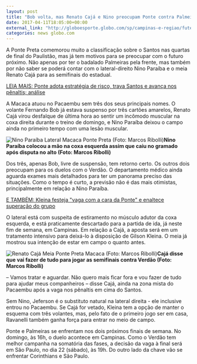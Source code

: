 ```yaml
---
layout: post
title: "Bob volta, mas Renato Cajá e Nino preocupam Ponte contra Palmeiras"
date: 2017-04-11T18:05:00+00:00
external_link: "http://globoesporte.globo.com/sp/campinas-e-regiao/futebol/times/ponte-preta/noticia/2017/04/bob-volta-mas-renato-caja-e-nino-preocupam-ponte-contra-palmeiras.html"
categories: news globo.com
---
```

A Ponte Preta comemorou muito a classificação sobre o Santos nas quartas de final do Paulistão, mas já tem motivos para se preocupar com o futuro próximo. Não apenas por ter o badalado Palmeiras pela frente, mas também por não saber se poderá contar com o lateral-direito Nino Paraíba e o meia Renato Cajá para as semifinais do estadual.&nbsp;

[LEIA MAIS: Ponte adota estratégia de risco, trava Santos e avança nos pênaltis; análise](http://globoesporte.globo.com/sp/campinas-e-regiao/futebol/times/ponte-preta/noticia/2017/04/ponte-adota-estrategia-de-risco-trava-santos-e-avanca-nos-penaltis-analise.html)

A Macaca atuou no Pacaembu sem três dos seus principais nomes. O volante Fernando Bob já estava suspenso por três cartões amarelos, Renato Cajá virou desfalque de última hora ao sentir um incômodo muscular na coxa direita durante o treino de domingo, e Nino Paraíba deixou o campo ainda no primeiro tempo com uma lesão muscular.&nbsp;

 ![Nino Paraíba Lateral Macaca Ponte Preta (Foto: Marcos Ribolli)](http://s2.glbimg.com/6o7745y4dJdnCFT-_vIevjvFiOo=/0x15:1500x798/690x360/s.glbimg.com/es/ge/f/original/2017/04/10/nino.jpg "Nino Paraíba Lateral Macaca Ponte Preta (Foto: Marcos Ribolli)")**Nino Paraíba colocou a mão na coxa esquerda assim que caiu no gramado após disputa no alto (Foto: Marcos Ribolli)**

Dos três, apenas Bob, livre de suspensão, tem retorno certo. Os outros dois preocupam para os duelos com o Verdão. O departamento médico ainda aguarda exames mais detalhados para ter um panorama preciso das situações. Como o tempo é curto, a previsão não é das mais otimistas, principalmente em relação a Nino Paraíba.&nbsp;

[E TAMBÉM: Kleina festeja "vaga com a cara da Ponte" e enaltece superação do grupo](http://globoesporte.globo.com/sp/campinas-e-regiao/futebol/times/ponte-preta/noticia/2017/04/kleina-comemora-vaga-com-cara-da-ponte-e-enaltece-superacao-do-grupo.html)

O lateral está com suspeita de estiramento no músculo adutor da coxa esquerda, e está praticamente descartado para a partida de ida, já neste fim de semana, em Campinas. Em relação a Cajá, a aposta será em um tratamento intensivo para deixá-lo à disposição de Gilson Kleina. O meia já mostrou sua intenção de estar em campo o quanto antes.&nbsp;

 ![Renato Cajá Meia Ponte Preta Macaca (Foto: Marcos Ribolli)](http://s2.glbimg.com/Rke1DucjcmrYf1Lx2tosY6KBS_c=/199x0:1500x998/300x230/s.glbimg.com/es/ge/f/original/2017/04/10/caja01.jpg "Renato Cajá Meia Ponte Preta Macaca (Foto: Marcos Ribolli)")**Cajá disse que vai fazer de tudo para jogar as semifinais contra Verdão (Foto: Marcos Ribolli)**

– Vamos tratar e aguardar. Não quero mais ficar fora e vou fazer de tudo para ajudar meus companheiros – disse Cajá, ainda na zona mista do Pacaembu após a vaga nos pênaltis em cima do Santos.&nbsp;

Sem Nino, Jeferson é o substituto natural na lateral direita - ele inclusive entrou no Pacaembu. Se Cajá for vetado, Kleina tem a opção de manter o esquema com três volantes, mas, pelo fato de o primeiro jogo ser em casa, Ravanelli também ganha força para entrar no meio de campo.&nbsp;

Ponte e Palmeiras se enfrentam nos dois próximos finais de semana. No domingo, às 16h, o duelo acontece em Campinas. Como o Verdão tem melhor campanha na somatória das fases, a decisão da vaga à final será em São Paulo, no dia 22 (sábado), às 19h. Do outro lado da chave vão se enfrentar Corinthians e São Paulo.&nbsp;

